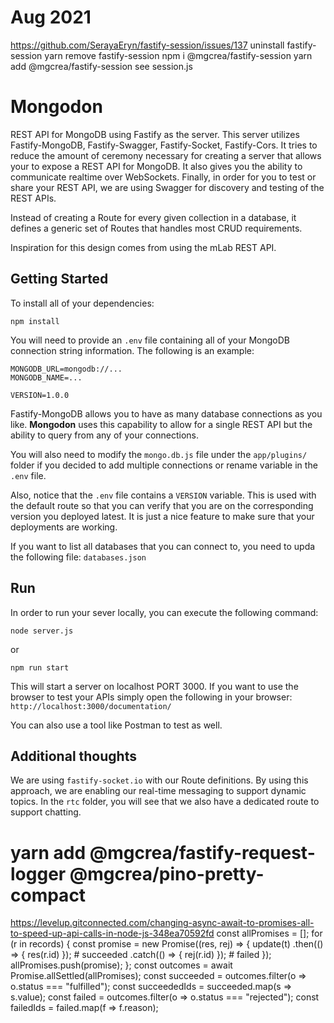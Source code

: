 # Aug 2021
https://github.com/SerayaEryn/fastify-session/issues/137
uninstall fastify-session yarn remove fastify-session
npm i @mgcrea/fastify-session
yarn add  @mgcrea/fastify-session
see session.js

# Mongodon
REST API for MongoDB using Fastify as the server. This server utilizes Fastify-MongoDB, Fastify-Swagger, Fastify-Socket, Fastify-Cors. It tries to reduce the amount of ceremony necessary for creating a server that allows your to expose a REST API for MongoDB. It also gives you the ability to communicate realtime over WebSockets. Finally, in order for you to test or share your REST API, we are using Swagger for discovery and testing of the REST APIs.

Instead of creating a Route for every given collection in a database, it defines a generic set of Routes that handles most CRUD requirements.

Inspiration for this design comes from using the mLab REST API.

## Getting Started
To install all of your dependencies:

`npm install`

You will need to provide an `.env` file containing all of your MongoDB connection string information. The following is an example:

```
MONGODB_URL=mongodb://...
MONGODB_NAME=...

VERSION=1.0.0
```

Fastify-MongoDB allows you to have as many database connections as you like. **Mongodon** uses this capability to allow for a single REST API but the ability to query from any of your connections.

You will also need to modify the `mongo.db.js` file under the `app/plugins/` folder if you decided to add multiple connections or rename variable in the `.env` file.

Also, notice that the `.env` file contains a `VERSION` variable. This is used with the default route so that you can verify that you are on the corresponding version you deployed latest. It is just a nice feature to make sure that your deployments are working.

If you want to list all databases that you can connect to, you need to upda the following file: `databases.json`

## Run
In order to run your sever locally, you can execute the following command:

`node server.js`

or 

`npm run start`

This will start a server on localhost PORT 3000. If you want to use the browser to test your APIs simply open the following in your browser:
`http://localhost:3000/documentation/`

You can also use a tool like Postman to test as well.

## Additional thoughts
We are using `fastify-socket.io` with our Route definitions. By using this approach, we are enabling our real-time messaging to support dynamic topics. In the `rtc` folder, you will see that we also have a dedicated route to support chatting.



yarn add @mgcrea/fastify-request-logger @mgcrea/pino-pretty-compact 
========================
https://levelup.gitconnected.com/changing-async-await-to-promises-all-to-speed-up-api-calls-in-node-js-348ea70592fd
const allPromises = [];
for (r in records) {
    const promise = new Promise((res, rej) => {
        update(t)
            .then(() => { res(r.id) }); # succeeded
            .catch(() => { rej(r.id) }); # failed
    });
    allPromises.push(promise);
};
const outcomes = await Promise.allSettled(allPromises);
const succeeded = outcomes.filter(o => o.status === "fulfilled");
const succeededIds = succeeded.map(s => s.value);
const failed = outcomes.filter(o => o.status === "rejected");
const failedIds = failed.map(f => f.reason);